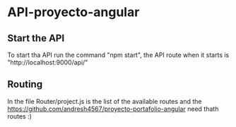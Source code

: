 # API-proyecto-angular
 
## Start the API
To start tha API run the command "npm start", the API route when it starts is "http://localhost:9000/api/"

## Routing
In the file Router/project.js is the list of the available routes and the https://github.com/andresh4567/proyecto-portafolio-angular need thath routes :)
